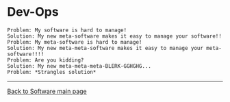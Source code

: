 # Dev-Ops

    Problem: My software is hard to manage!
    Solution: My new meta-software makes it easy to manage your software!!
    Problem: My meta-software is hard to manage!
    Solution: My new meta-meta-software makes it easy to manage your meta-software!!!!
    Problem: Are you kidding?
    Solution: My new meta-meta-meta-BLERK-GGHGHG...
    Problem: *Strangles solution*

----

[Back to Software main page](./README.md)
